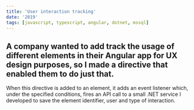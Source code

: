 ```yaml
---
title: 'User interaction tracking'
date: '2019'
tags: [javascript, typescript, angular, dotnet, mssql]
---
```

A company wanted to add track the usage of different elements in their Angular app for UX design purposes, so I made a directive that enabled them to do just that.
---

When this directive is added to an element, it adds an event listener which, under the specified conditions, fires an API call to a small .NET service I developed to save the element identifier, user and type of interaction.
